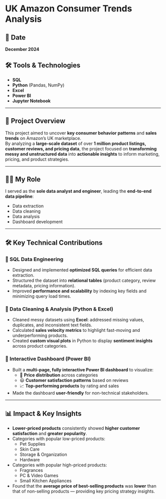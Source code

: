# UK Amazon Consumer Trends Analysis

## 📅 Date  
**December 2024**

## 🛠️ Tools & Technologies  
- **SQL**  
- **Python** (Pandas, NumPy)  
- **Excel**  
- **Power BI**  
- **Jupyter Notebook**

---

## 🧠 Project Overview  
This project aimed to uncover **key consumer behavior patterns** and **sales trends** on Amazon’s UK marketplace.  
By analyzing a **large-scale dataset** of over **1 million product listings, customer reviews, and pricing data**, the project focused on **transforming messy and unstructured data** into **actionable insights** to inform marketing, pricing, and product strategies.

---

## 👨‍💻 My Role  
I served as the **sole data analyst and engineer**, leading the **end-to-end data pipeline**:
- Data extraction
- Data cleaning
- Data analysis
- Dashboard development

---

## 🛠️ Key Technical Contributions  

### 🔹 SQL Data Engineering
- Designed and implemented **optimized SQL queries** for efficient data extraction.
- Structured the dataset into **relational tables** (product category, review metadata, pricing information).
- Improved **performance and scalability** by indexing key fields and minimizing query load times.

### 🔹 Data Cleaning & Analysis (Python & Excel)
- Cleaned messy datasets using **Excel**: addressed missing values, duplicates, and inconsistent text fields.
- Calculated **sales velocity metrics** to highlight fast-moving and underperforming products.
- Created **custom visual plots** in Python to display **sentiment insights** across product categories.

### 🔹 Interactive Dashboard (Power BI)
- Built a **multi-page, fully interactive Power BI dashboard** to visualize:
  - 💸 **Price distribution** across categories
  - 😃 **Customer satisfaction patterns** based on reviews
  - 📈 **Top-performing products** by rating and sales
- Made the dashboard **user-friendly** for non-technical stakeholders.

---

## 📊 Impact & Key Insights
- **Lower-priced products** consistently showed **higher customer satisfaction** and **greater popularity**.
- Categories with popular low-priced products:
  - Pet Supplies
  - Skin Care
  - Storage & Organization
  - Hardware
- Categories with popular high-priced products:
  - Fragrances
  - PC & Video Games
  - Small Kitchen Appliances
- Found that the **average price of best-selling products** was **lower** than that of non-selling products — providing key pricing strategy insights.
